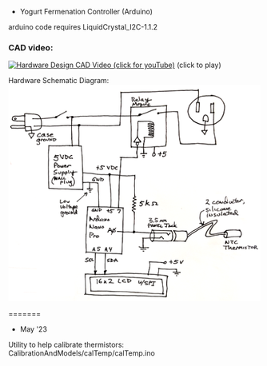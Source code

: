 * Yogurt Fermenation Controller (Arduino)

arduino code requires LiquidCrystal_I2C-1.1.2

### CAD video:
[![Hardware Design CAD Video (click for youTube)](https://img.youtube.com/vi/vZsNuJUdTFA/0.jpg)](https://www.youtube.com/watch?v=vZsNuJUdTFA "CAD of Yogurt Controller Hardware")  (click to play)


Hardware Schematic Diagram:  ![Wiring Schematic Diagram](Hardware/yogurtControllerSchematic2023.png?raw=true)

=======

* May '23

Utility
to help calibrate thermistors: CalibrationAndModels/calTemp/calTemp.ino
